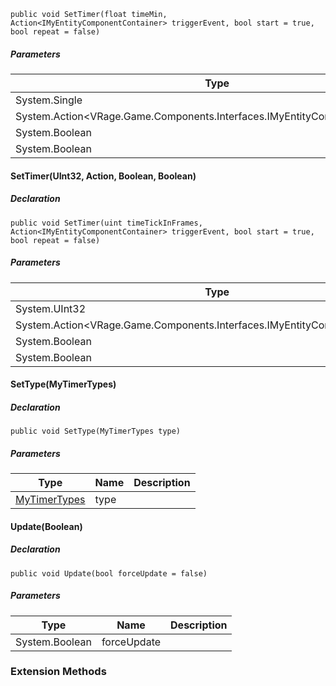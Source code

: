 
```
public void SetTimer(float timeMin, Action<IMyEntityComponentContainer> triggerEvent, bool start = true, bool repeat = false)
```

##### Parameters

| Type | Name | Description |
| --- | --- | --- |
| System.Single | timeMin |     |
| System.Action<VRage.Game.Components.Interfaces.IMyEntityComponentContainer\> | triggerEvent |     |
| System.Boolean | start |     |
| System.Boolean | repeat |     |

#### SetTimer(UInt32, Action<IMyEntityComponentContainer>, Boolean, Boolean)

##### Declaration

```
public void SetTimer(uint timeTickInFrames, Action<IMyEntityComponentContainer> triggerEvent, bool start = true, bool repeat = false)
```

##### Parameters

| Type | Name | Description |
| --- | --- | --- |
| System.UInt32 | timeTickInFrames |     |
| System.Action<VRage.Game.Components.Interfaces.IMyEntityComponentContainer\> | triggerEvent |     |
| System.Boolean | start |     |
| System.Boolean | repeat |     |

#### SetType(MyTimerTypes)

##### Declaration

```
public void SetType(MyTimerTypes type)
```

##### Parameters

| Type | Name | Description |
| --- | --- | --- |
| [MyTimerTypes](https://keensoftwarehouse.github.io/SpaceEngineersModAPI/api/VRage.Game.ObjectBuilders.ComponentSystem.MyTimerTypes.html) | type |     |

#### Update(Boolean)

##### Declaration

```
public void Update(bool forceUpdate = false)
```

##### Parameters

| Type | Name | Description |
| --- | --- | --- |
| System.Boolean | forceUpdate |     |

### Extension Methods